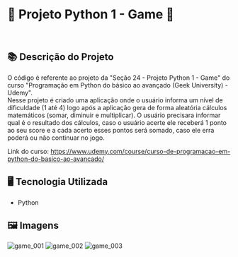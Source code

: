 # 🐍 Projeto Python 1 - Game 🚀
<br>

## 📚 Descrição do Projeto
O código é referente ao projeto da "Seção 24 - Projeto Python 1 - Game" do curso "Programação em Python do básico ao avançado (Geek University) - Udemy".
<br>Nesse projeto é criado uma aplicação onde o usuário informa um nível de dificuldade (1 até 4) logo após a aplicação gera de forma aleatória cálculos matemáticos (somar, diminuir e multiplicar). O usuário precisara informar qual é o resultado dos cálculos, caso o usuário acerte ele receberá 1 ponto ao seu score e a cada acerto esses pontos será somado, caso ele erra poderá ou não continuar no jogo.


Link do curso: https://www.udemy.com/course/curso-de-programacao-em-python-do-basico-ao-avancado/


## 🖥️ Tecnologia Utilizada
- Python

## 🖼️ Imagens
![game_001](https://github.com/VitorSouza01/Projeto_Python_1-Game/assets/104541182/6e26bfb7-32d6-4c84-b130-dcc28074deff)
![game_002](https://github.com/VitorSouza01/Projeto_Python_1-Game/assets/104541182/ad6225d3-71cd-4925-a3ea-6d7403d5153f)
![game_003](https://github.com/VitorSouza01/Projeto_Python_1-Game/assets/104541182/6664920d-8629-4979-9164-22e532477ae8)
